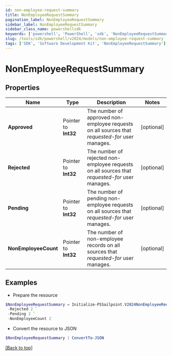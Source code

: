 ```yaml
---
id: non-employee-request-summary
title: NonEmployeeRequestSummary
pagination_label: NonEmployeeRequestSummary
sidebar_label: NonEmployeeRequestSummary
sidebar_class_name: powershellsdk
keywords: ['powershell', 'PowerShell', 'sdk', 'NonEmployeeRequestSummary'] 
slug: /tools/sdk/powershell/v2024/models/non-employee-request-summary
tags: ['SDK', 'Software Development Kit', 'NonEmployeeRequestSummary']
---
```



# NonEmployeeRequestSummary

## Properties

Name | Type | Description | Notes
------------ | ------------- | ------------- | -------------
**Approved** |  Pointer to **Int32** | The number of approved non-employee requests on all sources that *requested-for* user manages. | [optional] 
**Rejected** |  Pointer to **Int32** | The number of rejected non-employee requests on all sources that *requested-for* user manages. | [optional] 
**Pending** |  Pointer to **Int32** | The number of pending non-employee requests on all sources that *requested-for* user manages. | [optional] 
**NonEmployeeCount** |  Pointer to **Int32** | The number of non-employee records on all sources that *requested-for* user manages. | [optional] 

## Examples

- Prepare the resource
```powershell
$NonEmployeeRequestSummary = Initialize-PSSailpoint.V2024NonEmployeeRequestSummary  -Approved 2 `
 -Rejected 2 `
 -Pending 2 `
 -NonEmployeeCount 2
```

- Convert the resource to JSON
```powershell
$NonEmployeeRequestSummary | ConvertTo-JSON
```


[[Back to top]](#) 


